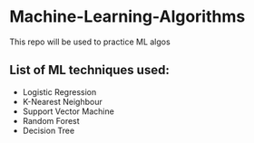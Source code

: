 # Machine-Learning-Algorithms
This repo will be used to practice ML algos
## List of ML techniques used:
* Logistic Regression
* K-Nearest Neighbour
* Support Vector Machine
* Random Forest
* Decision Tree

